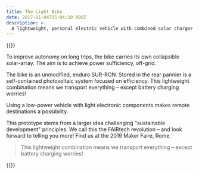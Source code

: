 ```yaml
---
title: The Light Bike
date: 2017-01-04T15:04:10.000Z
description: >-
  A lightweight, personal electric vehicle with combined solar charger
---
```


{{<flickity src="img/maker-faire-2019-image-author-894.jpg" title="An unmodified, enduro SUR-RON" color="blue" selectCell="flkty.selectCell( value, isWrapped, isInstant )" >}}

To improve autonomy on long trips, the bike carries its own collapsible solar-array. The aim is to achieve power sufficiency, off-grid.

The bike is an unmodified, enduro SUR-RON. Stored in the rear pannier is a self-contained photovoltaic system focused on efficiency. This lightweight combination means we transport everything – except battery charging worries!

Using a low-power vehicle with light electronic components makes remote destinations a possibility.

This prototype stems from a larger idea challenging "sustainable development" principles. We call this the FAIRtech revolution – and look forward to telling you more!
Find us at the 2019 Maker Faire, Rome.

> This lightweight combination means we transport everything – except battery charging worries!

<!--
>{{% class measure-narrow %}}This lightweight combination means we transport everything – except battery charging worries!{{% /class %}}
-->

{{<flickity src="img/maker-faire-2019-image-exhibit-894.jpg" title="A self-contained photovoltaic system" color="blue" selectCell="flkty.selectCell( value, isWrapped, isInstant )" >}}